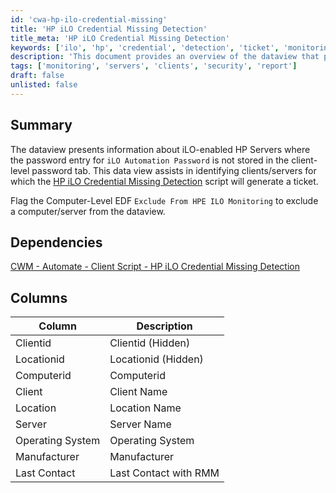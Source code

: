 ```yaml
---
id: 'cwa-hp-ilo-credential-missing'
title: 'HP iLO Credential Missing Detection'
title_meta: 'HP iLO Credential Missing Detection'
keywords: ['ilo', 'hp', 'credential', 'detection', 'ticket', 'monitoring']
description: 'This document provides an overview of the dataview that presents information about iLO-enabled HP Servers where the password entry for iLO Automation Password is not stored in the client-level password tab. It assists in identifying clients and servers for which the HP iLO Credential Missing Detection script will generate a ticket, along with instructions on how to exclude certain computers from monitoring.'
tags: ['monitoring', 'servers', 'clients', 'security', 'report']
draft: false
unlisted: false
---
```

## Summary

The dataview presents information about iLO-enabled HP Servers where the password entry for `iLO Automation Password` is not stored in the client-level password tab. This data view assists in identifying clients/servers for which the [HP iLO Credential Missing Detection](https://proval.itglue.com/DOC-5078775-13814638) script will generate a ticket.

Flag the Computer-Level EDF `Exclude From HPE ILO Monitoring` to exclude a computer/server from the dataview.

## Dependencies

[CWM - Automate - Client Script - HP iLO Credential Missing Detection](https://proval.itglue.com/DOC-5078775-13814638)

## Columns

| Column          | Description                      |
|-----------------|----------------------------------|
| Clientid        | Clientid (Hidden)               |
| Locationid      | Locationid (Hidden)             |
| Computerid      | Computerid                       |
| Client          | Client Name                      |
| Location        | Location Name                    |
| Server          | Server Name                      |
| Operating System| Operating System                 |
| Manufacturer     | Manufacturer                     |
| Last Contact    | Last Contact with RMM           |

